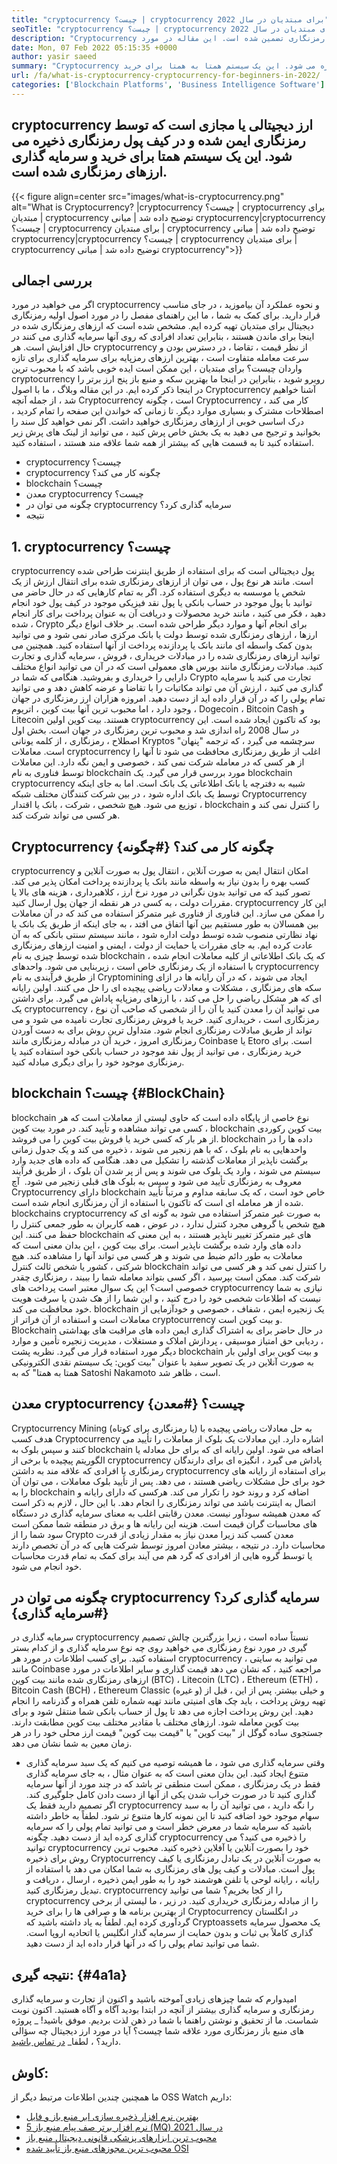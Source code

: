 ```yaml
---
title: "cryptocurrency چیست؟ | cryptocurrency برای مبتدیان در سال 2022" 
seoTitle: "cryptocurrency چیست؟ | cryptocurrency برای مبتدیان در سال 2022" 
description: "Cryptocurrency ارز دیجیتالی یا مجازی است که توسط رمزنگاری تضمین شده است. این مقاله در مورد Cryptocurrency چیست؟ و cryptocurrency برای مبتدیان." 
date: Mon, 07 Feb 2022 05:15:35 +0000
author: yasir saeed
summary: "Cryptocurrency ارز دیجیتالی یا مجازی است که توسط رمزنگاری تأمین می شود و در کیف پول رمزنگاری ذخیره می شود. این یک سیستم همتا به همتا برای خرید & amp ؛ سرمایه گذاری ارزهای رمزپایه." 
url: /fa/what-is-cryptocurrency-cryptocurrency-for-beginners-in-2022/
categories: ['Blockchain Platforms', 'Business Intelligence Software']
---
```


## cryptocurrency ارز دیجیتالی یا مجازی است که توسط رمزنگاری ایمن شده و در کیف پول رمزنگاری ذخیره می شود. این یک سیستم همتا برای خرید و سرمایه گذاری ارزهای رمزنگاری شده است.

{{< figure align=center src="images/what-is-cryptocurrency.png" alt="What is Cryptocurrency? |cryptocurrency چیست؟ | cryptocurrency برای مبتدیان | cryptocurrency توضیح داده شد | مبانی cryptocurrency|cryptocurrency چیست؟ | cryptocurrency برای مبتدیان | cryptocurrency توضیح داده شد | مبانی cryptocurrency|cryptocurrency چیست؟ | cryptocurrency برای مبتدیان | cryptocurrency توضیح داده شد | مبانی cryptocurrency">}}


## **بررسی اجمالی**
اگر می خواهید در مورد cryptocurrency و نحوه عملکرد آن بیاموزید ، در جای مناسب قرار دارید. برای کمک به شما ، ما این راهنمای مفصل را در مورد اصول اولیه رمزنگاری دیجیتال برای مبتدیان تهیه کرده ایم. مشخص شده است که ارزهای رمزنگاری شده در اینجا برای ماندن هستند ، بنابراین تعداد افرادی که روی آنها سرمایه گذاری می کنند در حال افزایش است.
هر cryptocurrency از نظر قیمت ، تقاضا ، در دسترس بودن و سرعت معامله متفاوت است ، بهترین ارزهای رمزپایه برای سرمایه گذاری برای تازه واردان چیست؟ برای مبتدیان ، این ممکن است ایده خوبی باشد که با محبوب ترین cryptocurrency روبرو شوید ، بنابراین در اینجا ما بهترین سکه و منبع باز پنج ارز برتر را در اینجا ذکر کرده ایم.
در این مقاله وبلاگ ، ما با اصول Cryptocurrency آشنا خواهیم شد ، از جمله آنچه Cryptocurrency است ، چگونه Cryptocurrency کار می کند ، اصطلاحات مشترک و بسیاری موارد دیگر. تا زمانی که خواندن این صفحه را تمام کردید ، درک اساسی خوبی از ارزهای رمزنگاری خواهید داشت. اگر نمی خواهید کل سند را بخوانید و ترجیح می دهید به یک بخش خاص پرش کنید ، می توانید از لینک های پرش زیر استفاده کنید تا به قسمت هایی که بیشتر از همه شما علاقه مند هستند ، استفاده کنید.
  * cryptocurrency چیست؟
  * cryptocurrency چگونه کار می کند؟
  * blockchain چیست؟
  * معدن cryptocurrency چیست؟
  * چگونه می توان در cryptocurrency سرمایه گذاری کرد؟
  * نتیجه

## 1. cryptocurrency چیست؟
cryptocurrency پول دیجیتالی است که برای استفاده از طریق اینترنت طراحی شده است. مانند هر نوع پول ، می توان از ارزهای رمزنگاری شده برای انتقال ارزش از یک شخص یا موسسه به دیگری استفاده کرد. اگر به تمام کارهایی که در حال حاضر می توانید با پول موجود در حساب بانکی یا پول نقد فیزیکی موجود در کیف پول خود انجام دهید ، فکر می کنید ، مانند خرید محصولات و دریافت آن به عنوان پرداخت برای کار انجام شده ، Crypto برای انجام آنها و موارد دیگر طراحی شده است.
بر خلاف انواع دیگر ارزها ، ارزهای رمزنگاری شده توسط دولت یا بانک مرکزی صادر نمی شود و می توانید بدون کمک واسطه ای مانند بانک یا پردازنده پرداخت از آنها استفاده کنید.
همچنین می توانید ارزهای رمزنگاری شده را در مبادلات خریداری ، فروش ، سرمایه گذاری و تجارت کنید. مبادلات رمزنگاری مانند بورس های معمولی است که در آن می توانید انواع مختلف دارایی را خریداری و بفروشید. هنگامی که شما در Crypto تجارت می کنید یا سرمایه گذاری می کنید ، ارزش آن می تواند مکاتبات را با تقاضا و عرضه کاهش دهد و می توانید تمام پولی را که در آن قرار داده اید از دست دهید.
امروزه هزاران ارز رمزنگاری در جهان وجود دارد ، اما محبوب ترین آنها بیت کوین ، اتریوم ، Dogecoin ، Bitcoin Cash و Litecoin هستند. بیت کوین اولین cryptocurrency بود که تاکنون ایجاد شده است. این در سال 2008 راه اندازی شد و محبوب ترین رمزنگاری در جهان است.
بخش اول اصطلاح ، رمزنگاری ، از کلمه یونانی Kryptos سرچشمه می گیرد ، که ترجمه "پنهان" است. معاملات cryptocurrency اغلب از طریق رمزنگاری محافظت می شود تا آنها را از هر کسی که در معامله شرکت نمی کند ، خصوصی و ایمن نگه دارد. این معاملات توسط فناوری به نام blockchain مورد بررسی قرار می گیرد.
یک blockchain cryptocurrency شبیه به دفترچه یا بانک اطلاعاتی یک بانک است. اما به جای اینکه توسط یک بانک اداره شود ، در بین شرکت کنندگان مختلف شبکه Cryptocurrency توزیع می شود. هیچ شخصی ، شرکت ، بانک یا اقتدار ، blockchain را کنترل نمی کند و هر کسی می تواند شرکت کند.

## Cryptocurrency چگونه کار می کند؟   {#چگونه}
cryptocurrency امکان انتقال ایمن به صورت آنلاین ، انتقال پول به صورت آنلاین و کسب بهره را بدون نیاز به واسطه مانند بانک یا پردازنده پرداخت امکان پذیر می کند. تصور کنید که می توانید بدون نگرانی در مورد نرخ ارز ، کلاهبرداری ، هزینه های بالا یا مقررات دولت ، به کسی در هر نقطه از جهان پول ارسال کنید. cryptocurrency این کار را ممکن می سازد.
این فناوری از فناوری غیر متمرکز استفاده می کند که در آن معاملات بین همسالان به طور مستقیم بین آنها اتفاق می افتد ، به جای اینکه از طریق یک بانک یا نهاد نظارتی منصوب شده توسط دولت اداره شود ، مانند سیستم سنتی بانکی که به آن عادت کرده ایم.
به جای مقررات یا حمایت از دولت ، ایمنی و امنیت ارزهای رمزنگاری شده توسط چیزی به نام blockchain ، که یک بانک اطلاعاتی از کلیه معاملات انجام شده با استفاده از یک رمزنگاری خاص است ، زیربنایی می شود.
واحدهای cryptocurrency از طریق فرآیندی به نام Cryptomining ایجاد می شوند ، که در آن رایانه ها در ازای سکه های رمزنگاری ، مشکلات و معادلات ریاضی پیچیده ای را حل می کنند. اولین رایانه ای که هر مشکل ریاضی را حل می کند ، با ارزهای رمزپایه پاداش می گیرد.
برای داشتن یک cryptocurrency ، می توانید آن را معدن کنید یا آن را از شخصی که صاحب آن نوع رمزنگاری است ، خریداری کنید. خرید یا فروش رمزنگاری تجارت نامیده می شود و می تواند از طریق مبادلات رمزنگاری انجام شود. متداول ترین روش برای به دست آوردن رمزنگاری امروز ، خرید آن در مبادله رمزنگاری مانند Coinbase یا Etoro است. برای خرید رمزنگاری ، می توانید از پول نقد موجود در حساب بانکی خود استفاده کنید یا رمزنگاری موجود خود را برای دیگری مبادله کنید.

## blockchain چیست؟   {#BlockChain}
blockchain نوع خاصی از پایگاه داده است که حاوی لیستی از معاملات است که هر کسی می تواند مشاهده و تأیید کند. در مورد بیت کوین ، blockchain بیت کوین رکوردی از هر بار که کسی خرید یا فروش بیت کوین را می فروشد. blockchain داده ها را در واحدهایی به نام بلوک ، که با هم زنجیر می شوند ، ذخیره می کند و یک جدول زمانی برگشت ناپذیر از معاملات گذشته را تشکیل می دهد. هنگامی که داده های جدید وارد سیستم می شوند ، وارد یک بلوک می شوند و پس از پر شدن آن بلوک ، از طریق فرآیند معروف به رمزنگاری تأیید می شود و سپس به بلوک های قبلی زنجیر می شود.
‍ آچ Cryptocurrency دارای blockchain خاص خود است ، که یک سابقه مداوم و مرتباً تأیید شده از هر معامله ای است که تاکنون با استفاده از آن رمزنگاری انجام شده است. blockchains cryptocurrency به صورت غیر متمرکز استفاده می شود به گونه ای که هیچ شخص یا گروهی مجرد کنترل ندارد ، در عوض ، همه کاربران به طور جمعی کنترل را حفظ می کنند. این blockchain های غیر متمرکز تغییر ناپذیر هستند ، به این معنی که داده های وارد شده برگشت ناپذیر است. برای بیت کوین ، این بدان معنی است که معاملات به طور دائم ضبط می شوند و هر کسی می تواند آنها را مشاهده کند. هیچ شرکتی ، کشور یا شخص ثالث کنترل blockchain را کنترل نمی کند و هر کسی می تواند شرکت کند.
ممکن است بپرسید ، اگر کسی بتواند معامله شما را ببیند ، رمزنگاری چقدر خصوصی است؟ این یک سوال معتبر است پرداخت های cryptocurrency نیازی به شما نیست که اطلاعات شخصی خود را درج کنید ، و این شما را از هک شدن یا سرقت هویت خود محافظت می کند. blockchain یک زنجیره ایمن ، شفاف ، خصوصی و خودآزمایی از معاملات است و استفاده از آن فراتر از cryptocurrency و بیت کوین است. Blockchain در حال حاضر برای به اشتراک گذاری ایمن داده های مراقبت های بهداشتی ، ردیابی حق امتیاز موسیقی ، پردازش املاک و مستغلات ، مدیریت زنجیره تأمین و موارد دیگر مورد استفاده قرار می گیرد. نظریه پشت blockchain و بیت کوین برای اولین بار به صورت آنلاین در یک تصویر سفید با عنوان "بیت کوین: یک سیستم نقدی الکترونیکی همتا به همتا" که به Satoshi Nakamoto است ، ظاهر شد.

## معدن cryptocurrency چیست؟   {#معدن}
Cryptocurrency Mining (یا رمزنگاری برای کوتاه) به حل معادلات ریاضی پیچیده با هدف کسب Cryptocurrency اشاره دارد. این معادلات یک بلوک از معاملات را تأیید می کنند و سپس بلوک به blockchain اضافه می شود. اولین رایانه ای که برای حل معادله یا الگوریتم پیچیده با برخی از cryptocurrency پاداش می گیرد ، انگیزه ای برای دارندگان رمزنگاری یا افرادی که علاقه مند به داشتن cryptocurrency برای استفاده از رایانه های خود برای حل مشکلات ریاضی هستند ، می دهد.
پس از تأیید بلوک معاملات ، می توان آن را به blockchain اضافه کرد و روند خود را تکرار می کند. هرکسی که دارای رایانه و اتصال به اینترنت باشد می تواند رمزنگاری را انجام دهد. با این حال ، لازم به ذکر است که معدن همیشه سودآور نیست. معدن رقابتی اغلب به معنای سرمایه گذاری در دستگاه های محاسبات گران قیمت است. هزینه این رایانه ها و برق در منطقه شما ممکن است سود شما را از Crypto معدن کسب کند زیرا معدن نیاز به مقدار زیادی از قدرت محاسبات دارد. در نتیجه ، بیشتر معادن امروز توسط شرکت هایی که در آن تخصص دارند یا توسط گروه هایی از افرادی که گرد هم می آیند برای کمک به تمام قدرت محاسبات خود انجام می شود.

## چگونه می توان در cryptocurrency سرمایه گذاری کرد؟   {#سرمایه گذاری}
سرمایه گذاری در cryptocurrency نسبتاً ساده است ، زیرا بزرگترین چالش تصمیم گیری در مورد نوع رمزنگاری می خواهید روی چه نوع سرمایه گذاری و از کدام بستر استفاده کنید. برای کسب اطلاعات در مورد هر cryptocurrency ، می توانید به سایتی مانند Coinbase مراجعه کنید ، که نشان می دهد قیمت گذاری و سایر اطلاعات در مورد ارزهای رمزنگاری شده مانند بیت کوین (BTC) ، Litecoin (LTC) ، Ethereum (ETH) ، Bitcoin Cash (BCH) ، Ethereum Classic (و غیره) و خیلی بیشتر.
پس از این ، قبل از تهیه روش پرداخت ، باید چک های امنیتی مانند تهیه شماره تلفن همراه و گذرنامه را انجام دهید. این روش پرداخت اجازه می دهد تا پول از حساب بانکی شما منتقل شود و برای بیت کوین معامله شود. ارزهای مختلف با مقادیر مختلف بیت کوین مطابقت دارند. جستجوی ساده گوگل از "بیت کوین" یا "قیمت بیت کوین" قیمت ارز محلی خود را در هر زمان معین به شما نشان می دهد.
- وقتی سرمایه گذاری می شود ، ما همیشه توصیه می کنیم که یک سبد سرمایه گذاری متنوع ایجاد کنید. این بدان معنی است که به عنوان مثال ، به جای سرمایه گذاری فقط در یک رمزنگاری ، ممکن است منطقی تر باشد که در چند مورد از آنها سرمایه گذاری کنید تا در صورت خراب شدن یکی از آنها از دست دادن کامل جلوگیری کند. اگر تصمیم دارید فقط یک cryptocurrency را نگه دارید ، می توانید آن را به سبد سهام موجود خود اضافه کنید تا این نمونه کارها متنوع تر شود. لطفاً به خاطر داشته باشید که سرمایه شما در معرض خطر است و می توانید تمام پولی را که سرمایه گذاری کرده اید از دست دهید.
چگونه cryptocurrency را ذخیره می کنید؟ می توانید cryptocurrency خود را بصورت آنلاین یا آفلاین ذخیره کنید. محبوب ترین روش برای ذخیره Cryptocurrency به صورت آنلاین در یک تبادل رمزنگاری یا کیف پول است. مبادلات و کیف پول های رمزنگاری به شما امکان می دهد با استفاده از رایانه ، رایانه لوحی یا تلفن هوشمند خود را به طور ایمن ذخیره ، ارسال ، دریافت و تبدیل رمزنگاری کنید.
cryptocurrency را از کجا بخریم؟ شما می توانید cryptocurrency را از مبادله رمزنگاری خریداری کنید. در زیر ، ما لیستی از برخی از بهترین برنامه ها و صرافی ها را برای خرید Cryptocurrency در انگلستان گردآوری کرده ایم. لطفاً به یاد داشته باشید که Cryptoassets یک محصول سرمایه گذاری کاملاً بی ثبات و بدون حمایت از سرمایه گذار انگلیس یا اتحادیه اروپا است. شما می توانید تمام پولی را که در آنها قرار داده اید از دست دهید.

##  **نتیجه گیری:**    {#4a1a}
امیدوارم که شما چیزهای زیادی آموخته باشید و اکنون از تجارت و سرمایه گذاری رمزنگاری و سرمایه گذاری بیشتر از آنچه در ابتدا بودید آگاه و آگاه هستید. اکنون نوبت شماست. ما از تحقیق و نوشتن راهنما با شما در ذهن لذت بردیم. موفق باشید!
_ پروژه های منبع باز رمزنگاری مورد علاقه شما چیست؟ آیا در مورد ارز دیجیتال چه سؤالی دارید؟ ، لطفا_ [در تماس باشید][1].

## کاوش:
ما همچنین چندین اطلاعات مرتبط دیگر از OSS Watch داریم:
  * [بهترین نرم افزار ذخیره سازی ابر منبع باز و فایل][2]
  * [5 نرم افزار برتر صف پیام منبع باز (MQ) در سال 2021][3]
  * [محبوب ترین ابزارهای پزشکی قانونی دیجیتال منبع باز][4]
  * [محبوب ترین مجوزهای منبع باز تأیید شده OSI][5]

  
[1]: mailto:yasir.saeed@aspose.com
[2]: https://products.containerize.com/backup-and-sync/
[3]: https://blog.containerize.com/message-queue-software/top-5-open-source-message-queue-software-in-2021/
[4]: https://blog.containerize.com/digital-forensic-tools/top-5-open-source-digital-forensic-tools-in-2021/
[5]: https://blog.containerize.com/licenses-standards/top-5-most-popular-osi-approved-open-source-licenses-of-2021/
